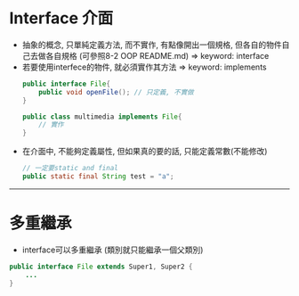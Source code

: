 # Interface 介面
- 抽象的概念, 只單純定義方法, 而不實作, 有點像開出一個規格, 但各自的物件自己去做各自規格 (可參照8-2 OOP README.md) => keyword: interface  
- 若要使用interfece的物件, 就必須實作其方法 => keyword: implements  
	```java  
	public interface File{
		public void openFile(); // 只定義, 不實做
	}
	
	public class multimedia implements File{
		// 實作
	}
	```
- 在介面中, 不能夠定義屬性, 但如果真的要的話, 只能定義常數(不能修改)
	```java
	// 一定要static and final
	public static final String test = "a";
	```

---

# 多重繼承
- interface可以多重繼承 (類別就只能繼承一個父類別)
```java  
public interface File extends Super1, Super2 {
    ...
}
```
